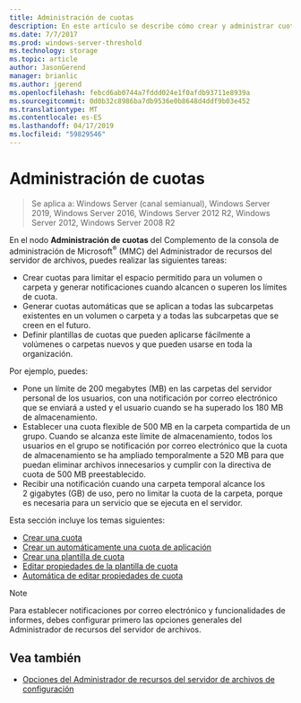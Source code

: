 ```yaml
---
title: Administración de cuotas
description: En este artículo se describe cómo crear y administrar cuotas
ms.date: 7/7/2017
ms.prod: windows-server-threshold
ms.technology: storage
ms.topic: article
author: JasonGerend
manager: brianlic
ms.author: jgerend
ms.openlocfilehash: febcd6ab0744a7fddd024e1f0afdb93711e8939a
ms.sourcegitcommit: 0d0b32c8986ba7db9536e0b8648d4ddf9b03e452
ms.translationtype: MT
ms.contentlocale: es-ES
ms.lasthandoff: 04/17/2019
ms.locfileid: "59829546"
---
```

# <a name="quota-management"></a>Administración de cuotas

> Se aplica a: Windows Server (canal semianual), Windows Server 2019, Windows Server 2016, Windows Server 2012 R2, Windows Server 2012, Windows Server 2008 R2

En el nodo **Administración de cuotas** del Complemento de la consola de administración de Microsoft<sup>®</sup> (MMC) del Administrador de recursos del servidor de archivos, puedes realizar las siguientes tareas:

-   Crear cuotas para limitar el espacio permitido para un volumen o carpeta y generar notificaciones cuando alcancen o superen los límites de cuota.
-   Generar cuotas automáticas que se aplican a todas las subcarpetas existentes en un volumen o carpeta y a todas las subcarpetas que se creen en el futuro.
-   Definir plantillas de cuotas que pueden aplicarse fácilmente a volúmenes o carpetas nuevos y que pueden usarse en toda la organización.

Por ejemplo, puedes:

-   Pone un límite de 200 megabytes (MB) en las carpetas del servidor personal de los usuarios, con una notificación por correo electrónico que se enviará a usted y el usuario cuando se ha superado los 180 MB de almacenamiento.
-   Establecer una cuota flexible de 500 MB en la carpeta compartida de un grupo. Cuando se alcanza este límite de almacenamiento, todos los usuarios en el grupo se notificación por correo electrónico que la cuota de almacenamiento se ha ampliado temporalmente a 520 MB para que puedan eliminar archivos innecesarios y cumplir con la directiva de cuota de 500 MB preestablecido.
-   Recibir una notificación cuando una carpeta temporal alcance los 2 gigabytes (GB) de uso, pero no limitar la cuota de la carpeta, porque es necesaria para un servicio que se ejecuta en el servidor.

Esta sección incluye los temas siguientes:

-   [Crear una cuota](create-quota.md)
-   [Crear un automáticamente una cuota de aplicación](create-auto-apply-quota.md)
-   [Crear una plantilla de cuota](create-quota-template.md)
-   [Editar propiedades de la plantilla de cuota](edit-quota-template-properties.md)
-   [Automática de editar propiedades de cuota](edit-auto-apply-quota-properties.md)

> [!Note]
> Para establecer notificaciones por correo electrónico y funcionalidades de informes, debes configurar primero las opciones generales del Administrador de recursos del servidor de archivos.

## <a name="see-also"></a>Vea también

-   [Opciones del Administrador de recursos del servidor de archivos de configuración](setting-file-server-resource-manager-options.md)


